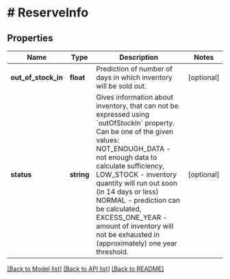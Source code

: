 # # ReserveInfo

## Properties

Name | Type | Description | Notes
------------ | ------------- | ------------- | -------------
**out_of_stock_in** | **float** | Prediction of number of days in which inventory will be sold out. | [optional]
**status** | **string** | Gives information about inventory, that can not be expressed using &#x60;outOfStockIn&#x60; property. Can be one of the given values: NOT_ENOUGH_DATA - not enough data to calculate sufficiency, LOW_STOCK - inventory quantity will run out soon (in 14 days or less) NORMAL - prediction can be calculated, EXCESS_ONE_YEAR - amount of inventory will not be exhausted in (approximately) one year threshold. | [optional]

[[Back to Model list]](../../README.md#models) [[Back to API list]](../../README.md#endpoints) [[Back to README]](../../README.md)
